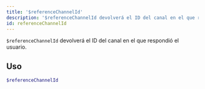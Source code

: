 ```yaml
---
title: '$referenceChannelId'
description: '$referenceChannelId devolverá el ID del canal en el que respondió el usuario.'
id: referenceChannelId
---
```


`$referenceChannelId` devolverá el ID del canal en el que respondió el usuario.

## Uso

```php
$referenceChannelId
```